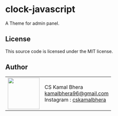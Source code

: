 # clock-javascript
A Theme for admin panel.

## License

This source code is licensed under the MIT license.

## Author

<table>
  <tr>
    <td>
      <img src="https://avatars.githubusercontent.com/u/65757787?v=4" width="100">
    </td>
    <td>
      CS Kamal Bhera<br />
      <a href="mailto:kamalbhera96@gmail.com">kamalbhera96@gmail.com</a><br />
      Instagram : <a href="https://www.instagram.com/cskamalbhera/">cskamalbhera</a>
    </td>
  </tr>
</table>